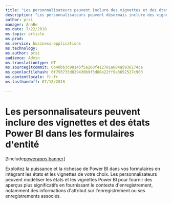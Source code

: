 ```yaml
---
title: "Les personnalisateurs peuvent inclure des vignettes et des états Power BI dans les formulaires d'entité"
description: "Les personnalisateurs peuvent désormais inclure des vignettes et des états Power BI dans les formulaires d'entité"
author: prsi
manager: AnnBe
ms.date: 7/22/2018
ms.topic: article
ms.prod: 
ms.service: business-applications
ms.technology: 
ms.author: prsi
audience: Admin
ms.translationtype: HT
ms.sourcegitcommit: 0b40bb3c98145f5a260f412701a884a5936174ce
ms.openlocfilehash: 6f793733d029430b9f3d88e22ff9a3652527c903
ms.contentlocale: fr-fr
ms.lasthandoff: 07/18/2018

---
```

# <a name="customizers-can-embed-power-bi-tiles-and-reports-in-entity-forms"></a>Les personnalisateurs peuvent inclure des vignettes et des états Power BI dans les formulaires d'entité

[!include[powerapps banner](../includes/powerapps.md)]




Exploitez la puissance et la richesse de Power BI dans vos formulaires en intégrant les états et les vignettes de votre choix. Les personnalisateurs peuvent modéliser les états et les vignettes Power BI pour fournir des aperçus plus significatifs en fournissant le contexte d'enregistrement, notamment des informations d'attribut sur l'enregistrement ou ses enregistrements associés.

